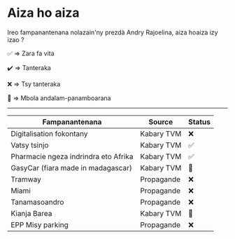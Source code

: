 # Aiza ho aiza
Ireo fampanantenana nolazain'ny prezdà Andry Rajoelina, aiza hoaiza izy izao ?

:white_check_mark: => Zara fa vita

:heavy_check_mark: => Tanteraka

:x:  => Tsy tanteraka

:sunrise:  => Mbola andalam-panamboarana


--------------------------------------------------------------------------
|Fampanantenana                        |  Source     | Status             |
|--------------------------------------|-------------|--------------------|
| Digitalisation fokontany             | Kabary TVM  | :x:                |
| Vatsy tsinjo                         | Kabary TVM  | :white_check_mark: |
| Pharmacie ngeza indrindra eto Afrika | Kabary TVM  | :white_check_mark: |
| GasyCar (fiara made in madagascar)   | Kabary TVM  | :sunrise:          |
| Tramway                              | Propagande  | :x:                |
| Miami                                | Propagande  | :x:                |
| Tanamasoandro                        | Propagande  | :x:                |
| Kianja Barea                         | Kabary TVM  | :sunrise:          |
| EPP Misy parking                     | Propagande  | :x:                |
